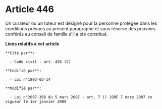 # Article 446

Un curateur ou un tuteur est désigné pour la personne protégée dans les conditions prévues au présent paragraphe et sous
réserve des pouvoirs conférés au conseil de famille s'il a été constitué.

**Liens relatifs à cet article**

	**Cité par**:

	  - Code civil - art. 456 (V)

	**Codifié par**:

	  - Loi n°1803-03-14

	**Modifié par**:

	  - Loi n°2007-308 du 5 mars 2007 - art. 7 () JORF 7 mars 2007 en vigueur le 1er janvier 2009
